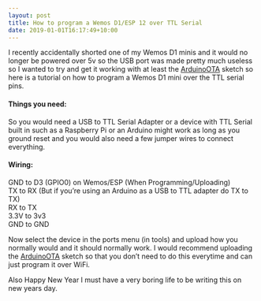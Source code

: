 ```yaml
---
layout: post
title: How to program a Wemos D1/ESP 12 over TTL Serial
date: 2019-01-01T16:17:49+10:00
---
```

I recently accidentally shorted one of my Wemos D1 minis and it would no longer be powered over 5v so the USB port was made pretty much useless so I wanted to try and get it working with at least the [ArduinoOTA](https://github.com/esp8266/Arduino/blob/master/libraries/ArduinoOTA/examples/BasicOTA/BasicOTA.ino) sketch so here is a tutorial on how to program a Wemos D1 mini over the TTL serial pins.<!--more-->

#### Things you need:
So you would need a USB to TTL Serial Adapter or a device with TTL Serial built in such as a Raspberry Pi or an Arduino might work as long as you ground reset and you would also need a few jumper wires to connect everything.

#### Wiring:
GND to D3 (GPIO0) on Wemos/ESP (When Programming/Uploading)  
TX to RX (But if you’re using an Arduino as a USB to TTL adapter do TX to TX)  
RX to TX  
3.3V to 3v3  
GND to GND

Now select the device in the ports menu (in tools) and upload how you normally would and it should normally work. I would recommend uploading the [ArduinoOTA](https://github.com/esp8266/Arduino/blob/master/libraries/ArduinoOTA/examples/BasicOTA/BasicOTA.ino) sketch so that you don’t need to do this <g class="gr_ gr\_181 gr-alert gr\_spell gr\_inline\_cards gr\_run\_anim ContextualSpelling multiReplace" id="181" data-gr-id="181">everytime</g> and can just program it over WiFi.

<p class="has-small-font-size">
  Also Happy New Year I must have a very boring life to be writing this on new years day.
</p>
